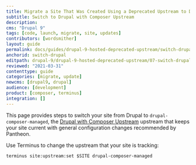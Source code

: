 ```yaml
---
title: Migrate a Site That Was Created Using a Deprecated Upstream to Drupal 9
subtitle: Switch to Drupal with Composer Upstream
description: 
cms: "Drupal 9"
tags: [code, launch, migrate, site, updates]
contributors: [wordsmither]
layout: guide
permalink: docs/guides/drupal-9-hosted-deprecated-upstream/switch-drupal
anchorid: switch-drupal
editpath: drupal-9/drupal-9-hosted-deprecated-upstream/07-switch-drupal.md
reviewed: "2021-03-31"
contenttype: guide
categories: [migrate, update]
newcms: [drupal9, drupal]
audience: [development]
product: [composer, terminus]
integration: []
---
```


This page provides steps to switch your site from Drupal to `drupal-composer-managed`, the [Drupal with Composer Upstream](/guides/integrated-composer#get-started-with-integrated-composer) upstream that keeps your site current with general configuration changes recommended by Pantheon.

Use Terminus to change the upstream that your site is tracking:

```bash{promptUser:user}
terminus site:upstream:set $SITE drupal-composer-managed
```
